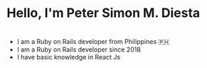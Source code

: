 ## <h1>Hello, I'm Peter Simon M. Diesta<h1/>

-  I am a Ruby on Rails developer from Philippines :philippines:
-  I am a Ruby on Rails developer since 2018
-  I have basic knowledge in React Js
